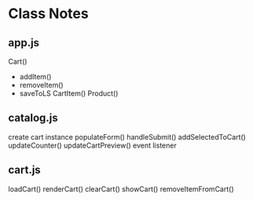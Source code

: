 # Class Notes

## app.js

Cart()
- addItem()
- removeItem()
- saveToLS
CartItem()
Product()

## catalog.js

create cart instance
populateForm()
handleSubmit()
addSelectedToCart()
updateCounter()
updateCartPreview()
event listener

## cart.js

loadCart()
renderCart()
clearCart()
showCart()
removeItemFromCart()
